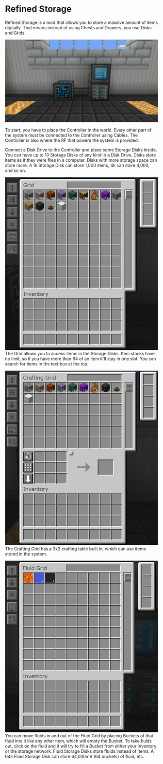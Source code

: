 # Refined Storage

Refined Storage is a mod that allows you to store a massive amount of items digitally. That means instead of using Chests and Drawers, you use Disks and Grids.

![](system.png)

To start, you have to place the Controller in the world. Every other part of the system must be connected to the Controller using Cables. The Controller is also where the RF that powers the system is provided.

Connect a Disk Drive to the Controller and place some Storage Disks inside. You can have up to 10 Storage Disks of any kind in a Disk Drive.
Disks store items as if they were files in a computer. Disks with more storage space can store more. A 1k Storage Disk can store 1,000 items, 4k can store 4,000, and so on.

![](grid.png)
The Grid allows you to access items in the Storage Disks. Item stacks have no limit, so if you have more than 64 of an item it'll stay in one slot.
You can search for items in the text box at the top.

![](crafting_grid.png)
The Crafting Grid has a 3x3 crafting table built in, which can use items stored in the system.

![](fluid_grid.png)
You can move fluids in and out of the Fluid Grid by placing Buckets of that fluid into it like any other item, which will empty the Bucket. To take fluids out, click on the fluid and it will try to fill a Bucket from either your inventory or the storage network.
Fluid Storage Disks store fluids instead of items. A 64k Fluid Storage Disk can store 64,000mB (64 buckets) of fluid, etc.
